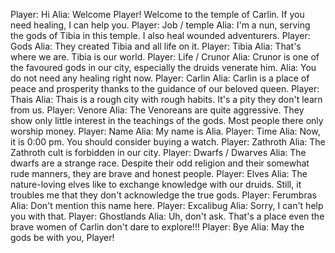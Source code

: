 Player: Hi
Alia: Welcome Player! Welcome to the temple of Carlin. If you need healing, I can help you.
Player: Job / temple
Alia: I'm a nun, serving the gods of Tibia in this temple. I also heal wounded adventurers.
Player: Gods
Alia: They created Tibia and all life on it.
Player: Tibia
Alia: That's where we are. Tibia is our world.
Player: Life / Crunor
Alia: Crunor is one of the favoured gods in our city, especially the druids venerate him.
Alia: You do not need any healing right now.
Player: Carlin
Alia: Carlin is a place of peace and prosperity thanks to the guidance of our beloved queen.
Player: Thais
Alia: Thais is a rough city with rough habits. It's a pity they don't learn from us.
Player: Venore
Alia: The Venoreans are quite aggressive. They show only little interest in the teachings of the gods. Most people there only worship money.
Player: Name
Alia: My name is Alia.
Player: Time
Alia: Now, it is 0:00 pm. You should consider buying a watch.
Player: Zathroth
Alia: The Zathroth cult is forbidden in our city.
Player: Dwarfs / Dwarves
Alia: The dwarfs are a strange race. Despite their odd religion and their somewhat rude manners, they are brave and honest people.
Player: Elves
Alia: The nature-loving elves like to exchange knowledge with our druids. Still, it troubles me that they don't acknowledge the true gods.
Player: Ferumbras
Alia: Don't mention this name here.
Player: Excalibug
Alia: Sorry, I can't help you with that.
Player: Ghostlands
Alia: Uh, don't ask. That's a place even the brave women of Carlin don't dare to explore!!!
Player: Bye
Alia: May the gods be with you, Player!